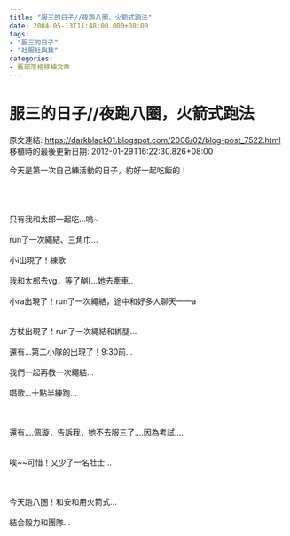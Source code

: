 ```yaml
---
title: "服三的日子//夜跑八圈，火箭式跑法"
date: 2004-05-13T11:48:00.000+08:00
tags: 
- "服三的日子"
- "社服社與我"
categories:
- 舊部落格移植文章
---
```


# 服三的日子//夜跑八圈，火箭式跑法

原文連結: https://darkblack01.blogspot.com/2006/02/blog-post_7522.html
移植時的最後更新日期: 2012-01-29T16:22:30.826+08:00

今天是第一次自己練活動的日子，約好一起吃飯的！<br /><br /><br /><br /><br /><a name='more'></a>只有我和太郎一起吃...嗚~<br /><br />run了一次繩結、三角巾...<br /><br />小i出現了！練歌<br /><br />我和太郎去vg，等了酗[...她去牽車..<br /><br />小ra出現了！run了一次繩結，途中和好多人聊天一一a<br /><br /><br />方杖出現了！run了一次繩結和綁腿...<br /><br />還有...第二小隊的出現了！9:30前...<br /><br />我們一起再教一次繩結...<br /><br />唱歌...十點半練跑...<br /><br /><br /><br />還有....佩璇，告訴我，她不去服三了....因為考試....<br /><br /><br />唉~~可惜！又少了一名壯士...<br /><br /><br /><br />今天跑八圈！和安和用火箭式...<br /><br />結合毅力和團隊...

